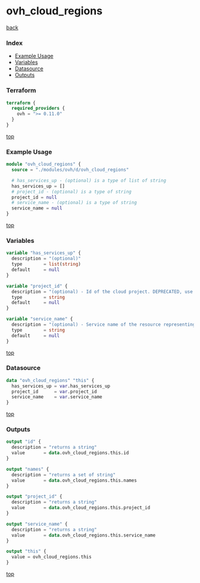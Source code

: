 # ovh_cloud_regions

[back](../ovh.md)

### Index

- [Example Usage](#example-usage)
- [Variables](#variables)
- [Datasource](#datasource)
- [Outputs](#outputs)

### Terraform

```terraform
terraform {
  required_providers {
    ovh = ">= 0.11.0"
  }
}
```

[top](#index)

### Example Usage

```terraform
module "ovh_cloud_regions" {
  source = "./modules/ovh/d/ovh_cloud_regions"

  # has_services_up - (optional) is a type of list of string
  has_services_up = []
  # project_id - (optional) is a type of string
  project_id = null
  # service_name - (optional) is a type of string
  service_name = null
}
```

[top](#index)

### Variables

```terraform
variable "has_services_up" {
  description = "(optional)"
  type        = list(string)
  default     = null
}

variable "project_id" {
  description = "(optional) - Id of the cloud project. DEPRECATED, use `service_name` instead"
  type        = string
  default     = null
}

variable "service_name" {
  description = "(optional) - Service name of the resource representing the id of the cloud project."
  type        = string
  default     = null
}
```

[top](#index)

### Datasource

```terraform
data "ovh_cloud_regions" "this" {
  has_services_up = var.has_services_up
  project_id      = var.project_id
  service_name    = var.service_name
}
```

[top](#index)

### Outputs

```terraform
output "id" {
  description = "returns a string"
  value       = data.ovh_cloud_regions.this.id
}

output "names" {
  description = "returns a set of string"
  value       = data.ovh_cloud_regions.this.names
}

output "project_id" {
  description = "returns a string"
  value       = data.ovh_cloud_regions.this.project_id
}

output "service_name" {
  description = "returns a string"
  value       = data.ovh_cloud_regions.this.service_name
}

output "this" {
  value = ovh_cloud_regions.this
}
```

[top](#index)